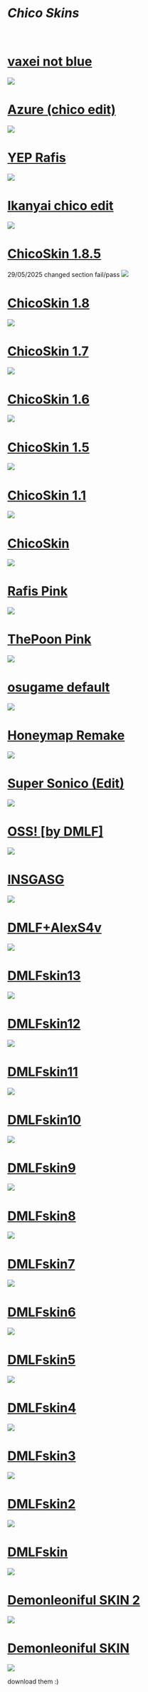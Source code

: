 # ***Chico Skins***
<br>

# [vaxei not blue](https://mega.nz/file/QUg1SLjK#YfpKR4pOB4GiKyCHwl-1GeYT5pnhweK1Za2MB6Ilai4)
<img src="screenshots/vaxnotblu.jpg">
<br>

# [Azure (chico edit)](https://mega.nz/file/hMJhwK5K#ccqmuDqM13RCsNUCIZNUp3oQs8LgmWvlYX-WWRRLPb4)
<img src="screenshots/azure.jpg">
<br>

# [YEP Rafis](https://mega.nz/folder/dVwQVTAS#Htsr3dLvfh4DuZ5F_A2kYg)
<img src="screenshots/yeprafis2.jpg">
<br>

# [Ikanyai chico edit](https://mega.nz/folder/dBABXbJA#lAj29ecC2Bv4ZU12Bvafcg)   
<img src="screenshots/ikanyaichico.jpg">
<br>

# [ChicoSkin 1.8.5](https://mega.nz/file/YNQ02T5B#_6QizVz2xhk-LVw3PC_0WUi__qHFQ0NNt0mwPmlpX3I)   
29/05/2025 changed section fail/pass
<img src="screenshots/chicoskin185sgunga.jpg">
<br>

# [ChicoSkin 1.8](https://mega.nz/file/oIoAibxL#V-7pwydz2r6gaqgY3bjaN69ScTvlAE501xIuL5wis48)   
<img src="screenshots/chicoskin18.jpg">
<br>

# [ChicoSkin 1.7](https://mega.nz/file/AdxhXRqZ#SDVUrNTJDjy3FXtgq3gbWLaSf95sy0rf81UnwLmPrxo)   
<img src="screenshots/chicoskin17.jpg">
<br>

# [ChicoSkin 1.6](https://mega.nz/file/FIRzgZgC#84cBGpaai35jxN4hm0NkmjJLch5QSM6hmMxtmkr5H6E)   
<img src="screenshots/chicoskin16.jpg">
<br>

# [ChicoSkin 1.5](https://mega.nz/file/5RRCxbyB#8gChyEAxnu7o8G2z1RlrPhkCCW2MqSyiq1-fAK2h6-s)   
<img src="screenshots/chicoskin15.jpg">
<br>

# [ChicoSkin 1.1](https://mega.nz/file/kVZQxCYT#3lJA2C3WW88hqV7adzap1td3TkZvBw_I-I5Gj4e_1co)   
<img src="screenshots/chicoskin11.jpg">
<br>

# [ChicoSkin](https://mega.nz/file/9cxgWBJI#fdaVCR3r5HbqhAhV7z8HfrAdGxOaoR5e5U7ZaBW3BwQ)   
<img src="screenshots/chicoskin.jpg">
<br>

# [Rafis Pink](https://mega.nz/file/BQRR3aIZ#dDdbbzprpoRoTU9fwpFxjLoOvoPX9DXEMe4Cr0z3jIM)   
<img src="screenshots/rafispink.jpg">
<br>

# [ThePoon Pink](https://mega.nz/file/FIoyyJKb#BwGPu8B2-4C2cWj1hGU1Ep_NFA7iqRR0nrdWMRK9Aw4)   
<img src="screenshots/thepoonpink.jpg">
<br>

# [osugame default](https://mega.nz/file/4RRVEB5Q#rsgByhP2hIu7qYtwZAhS3Sl5A4rMlX6ruBdto6_Tws4)   
<img src="screenshots/osugamedefault.jpg">
<br>

# [Honeymap Remake](https://mega.nz/file/5NIxyLQY#3VdgoFmMK1nmmY8JUbjjPPuZv2ylg3VHRz852vlbBdQ)   
<img src="screenshots/honeymapremake.jpg">
<br>

# [Super Sonico (Edit)](https://mega.nz/file/pIxEnTLZ#_PSW-eRbXMy7pmmBZRDy2dJVOygKUSuCPfZis0vJ75c)   
<img src="screenshots/supersonicoedit.jpg">
<br>

# [OSS! [by DMLF]](https://mega.nz/file/VIJAAKiS#VC0tbTaUuuZ40xg3tjN7jACjcWLhev-FiPYItohpNpU)   
<img src="screenshots/ossbydmlf.jpg">
<br>

# [INSGASG](https://mega.nz/file/Vc4kSbib#9alWuDGBBvrasUCdlGC82cf4bWbIex-dUZxfVnwW90c)   
<img src="screenshots/insgasg.jpg">
<br>

# [DMLF+AlexS4v](https://mega.nz/file/4FYXiQSL#mhOhgjL4vBzfTIQEOGMAG7dzsubMs-LW688_Xlipkxs)   
<img src="screenshots/dmlfalexs4v.jpg">
<br>

# [DMLFskin13](https://mega.nz/file/9JQBzTTT#lMpqFG2Jg3BTzn1ye9iQVn-Hs-JRU6PBkGUSile9DKc)   
<img src="screenshots/dmlf13.jpg">
<br>

# [DMLFskin12](https://mega.nz/file/RIhGGaYA#R4bMDqm59OaHyEaPaWLYRHQL7od-jQ4V7B9OgtZkNsI)   
<img src="screenshots/dmlf12.jpg">
<br>

# [DMLFskin11](https://mega.nz/file/RBZSXQIC#kj6sWhpdeNcQ82Ug5_wq0y-9mpkuD472_DypCpu9Yn0)   
<img src="screenshots/dmlf11.jpg">
<br>

# [DMLFskin10](https://mega.nz/file/RYACRbRb#eLpnaV86FhFlsrC_X4k58tgq98twQX5gzaIE_MUVJg4)   
<img src="screenshots/dmlf10.jpg">
<br>

# [DMLFskin9](https://mega.nz/file/dAxRxJ5Z#zdiJ6mcHCguHnFq0chqLYEo8n3FWSmo3hlcd7kqVrCU)   
<img src="screenshots/dmlf9.jpg">
<br>

# [DMLFskin8](https://mega.nz/file/YExnkZIS#Dd-KFuzMJX9hdIKe_9nM_13-zgIUFUulprt9ye66trg)   
<img src="screenshots/dmlf8.jpg">
<br>

# [DMLFskin7](https://mega.nz/file/4JQwibYK#XsF_3XP35UmEpgvABRuVAdlpvIcv141u5C_aWz0CNpM)   
<img src="screenshots/dmlf7.jpg">
<br>

# [DMLFskin6](https://mega.nz/file/tBQywbJb#Ab2SDrt8PuO7MKLtBDLx2oQe8gvriPm-YI_2zDjYUUM)   
<img src="screenshots/dmlf6.jpg">
<br>

# [DMLFskin5](https://mega.nz/file/5ZwVSbpb#VfWPWTMtkJ8qY4Q3qe2NaxLRu9goBUV9vdikCkAqAaY)   
<img src="screenshots/dmlf5.jpg">
<br>

# [DMLFskin4](https://mega.nz/file/wN5xxZCQ#mSNBIITTkOolCuGiCkPvOq8ZZHMgolsAvDkZPUnX-ic)   
<img src="screenshots/dmlf4.jpg">
<br>

# [DMLFskin3](https://mega.nz/file/1QYlSaLK#NEL689ttuLIeCrxfpZ5Xcaoqs-AGqyiMf6-H50Ziux4)   
<img src="screenshots/dmlf3.jpg">
<br>

# [DMLFskin2](https://mega.nz/file/8Mp3yJKb#BjSVIqgXeGyoAXWRitpxO1S0EWRq1cgFPHaUgBYq4oM)   
<img src="screenshots/dmlf2.jpg">
<br>

# [DMLFskin](https://mega.nz/file/0IAiUBRJ#z_E8fHcGGV2gougcMHEdB1_I89y8-3FYDs0Q1PpLzKI)   
<img src="screenshots/dmlf.jpg">
<br>

# [Demonleoniful SKIN 2](https://mega.nz/file/tc5T3CJB#bwNZPsQxkfcnIpTbkSKFO20M7a6LZ9x5mITm8yOsM6A)   
<img src="screenshots/demonleoniful1.jpg">
<br>

# [Demonleoniful SKIN](https://mega.nz/file/YAA1xA4K#zNvK1ArFAs1W57KP9oGn_38tRTCn5RF_4FXI9wST4Lc) 
<img src="screenshots/demonleoniful2.jpg">
<br>

download them :)
